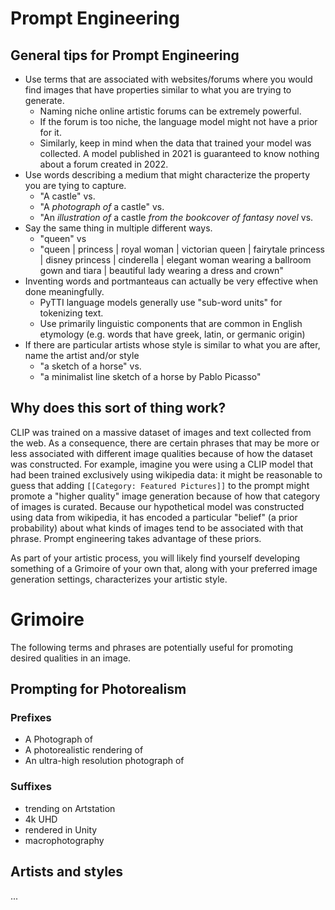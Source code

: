 # Prompt Engineering

## General tips for Prompt Engineering

* Use terms that are associated with websites/forums where you would find images that have properties similar to what you are trying to generate. 
  * Naming niche online artistic forums can be extremely powerful.
  * If the forum is too niche, the language model might not have a prior for it.
  * Similarly, keep in mind when the data that trained your model was collected. A model published in 2021 is guaranteed to know nothing about a forum created in 2022.
* Use words describing a medium that might characterize the property you are tying to capture. 
  * "A castle" vs. 
  * "A *photograph of* a castle" vs.
  * "An *illustration of* a castle *from the bookcover of fantasy novel* vs.
* Say the same thing in multiple different ways.
  * "queen" vs
  * "queen | princess | royal woman | victorian queen | fairytale princess | disney princess | cinderella | elegant woman wearing a ballroom gown and tiara | beautiful lady wearing a dress and crown"
* Inventing words and portmanteaus can actually be very effective when done meaningfully.
  * PyTTI language models generally use "sub-word units" for tokenizing text.
  * Use primarily linguistic components that are common in English etymology (e.g. words that have greek, latin, or germanic origin)
* If there are particular artists whose style is similar to what you are after, name the artist and/or style
  * "a sketch of a horse" vs.
  * "a minimalist line sketch of a horse by Pablo Picasso"

## Why does this sort of thing work?

CLIP was trained on a massive dataset of images and text collected from the web. As a consequence, there are certain phrases that may be more or less associated with different image qualities because of how the dataset was constructed. For example, imagine you were using a CLIP model that had been trained exclusively using wikipedia data: it might be reasonable to guess that adding `[[Category: Featured Pictures]]` to the prompt might promote a "higher quality" image generation because of how that category of images is curated. Because our hypothetical model was constructed using data from wikipedia, it has encoded a particular "belief" (a prior probability) about what kinds of images tend to be associated with that phrase. Prompt engineering takes advantage of these priors.

As part of your artistic process, you will likely find yourself developing something of a Grimoire of your own that, along with your preferred image generation settings, characterizes your artistic style.

# Grimoire

The following terms and phrases are potentially useful for promoting desired qualities in an image.

## Prompting for Photorealism

### Prefixes

* A Photograph of
* A photorealistic rendering of
* An ultra-high resolution photograph of

### Suffixes

* trending on Artstation
* 4k UHD
* rendered in Unity
* macrophotography

## Artists and styles

...